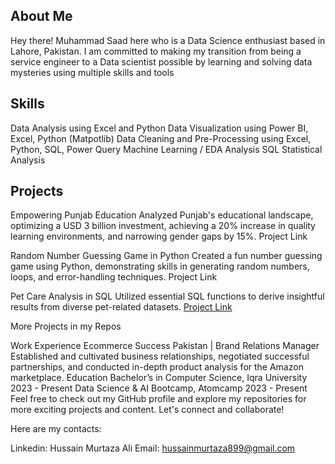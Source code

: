 ## About Me
Hey there! Muhammad Saad here who is a Data Science enthusiast based in Lahore, Pakistan.
I am committed to making my transition from being a service engineer to a Data scientist possible by learning and solving data mysteries using multiple skills and tools
## Skills
Data Analysis using Excel and Python
Data Visualization using Power BI, Excel, Python (Matpotlib)
Data Cleaning and Pre-Processing using Excel, Python, SQL, Power Query
Machine Learning / EDA Analysis
SQL
Statistical Analysis

## Projects
Empowering Punjab Education
Analyzed Punjab's educational landscape, optimizing a USD 3 billion investment, achieving a 20% increase in quality learning environments, and narrowing gender gaps by 15%.
Project Link

Random Number Guessing Game in Python
Created a fun number guessing game using Python, demonstrating skills in generating random numbers, loops, and error-handling techniques.
Project Link

Pet Care Analysis in SQL
Utilized essential SQL functions to derive insightful results from diverse pet-related datasets.
[Project Link](url)

More Projects in my Repos

Work Experience
Ecommerce Success Pakistan | Brand Relations Manager Established and cultivated business relationships, negotiated successful partnerships, and conducted in-depth product analysis for the Amazon marketplace.
Education
Bachelor’s in Computer Science, Iqra University 2023 - Present
Data Science & AI Bootcamp, Atomcamp 2023 - Present
Feel free to check out my GitHub profile and explore my repositories for more exciting projects and content. Let's connect and collaborate!

Here are my contacts:

Linkedin: Hussain Murtaza Ali
Email: hussainmurtaza899@gmail.com
